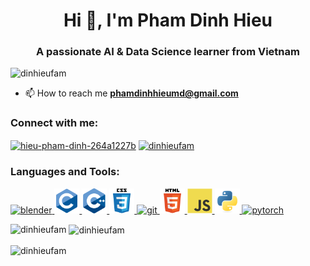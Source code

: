 <h1 align="center">Hi 👋, I'm Pham Dinh Hieu</h1>
<h3 align="center">A passionate AI & Data Science learner from Vietnam</h3>

<p align="left"> <img src="https://www.ishir.com/wp-content/uploads/2022/09/Nodejs-vs-Golang-ISHIR.png" alt="dinhieufam" /> </p>


- 📫 How to reach me **phamdinhhieumd@gmail.com**

<h3 align="left">Connect with me:</h3>
<p align="left">
<a href="https://linkedin.com/in/hieu-pham-dinh-264a1227b" target="blank"><img align="center" src="https://raw.githubusercontent.com/rahuldkjain/github-profile-readme-generator/master/src/images/icons/Social/linked-in-alt.svg" alt="hieu-pham-dinh-264a1227b" height="30" width="40" /></a>
<a href="https://codeforces.com/profile/dinhieufam" target="blank"><img align="center" src="https://raw.githubusercontent.com/rahuldkjain/github-profile-readme-generator/master/src/images/icons/Social/codeforces.svg" alt="dinhieufam" height="30" width="40" /></a>
</p>

<h3 align="left">Languages and Tools:</h3>
<p align="left"> <a href="https://www.blender.org/" target="_blank" rel="noreferrer"> <img src="https://download.blender.org/branding/community/blender_community_badge_white.svg" alt="blender" width="40" height="40"/> </a> <a href="https://www.cprogramming.com/" target="_blank" rel="noreferrer"> <img src="https://raw.githubusercontent.com/devicons/devicon/master/icons/c/c-original.svg" alt="c" width="40" height="40"/> </a> <a href="https://www.w3schools.com/cpp/" target="_blank" rel="noreferrer"> <img src="https://raw.githubusercontent.com/devicons/devicon/master/icons/cplusplus/cplusplus-original.svg" alt="cplusplus" width="40" height="40"/> </a> <a href="https://www.w3schools.com/css/" target="_blank" rel="noreferrer"> <img src="https://raw.githubusercontent.com/devicons/devicon/master/icons/css3/css3-original-wordmark.svg" alt="css3" width="40" height="40"/> </a> <a href="https://git-scm.com/" target="_blank" rel="noreferrer"> <img src="https://www.vectorlogo.zone/logos/git-scm/git-scm-icon.svg" alt="git" width="40" height="40"/> </a> <a href="https://www.w3.org/html/" target="_blank" rel="noreferrer"> <img src="https://raw.githubusercontent.com/devicons/devicon/master/icons/html5/html5-original-wordmark.svg" alt="html5" width="40" height="40"/> </a> <a href="https://developer.mozilla.org/en-US/docs/Web/JavaScript" target="_blank" rel="noreferrer"> <img src="https://raw.githubusercontent.com/devicons/devicon/master/icons/javascript/javascript-original.svg" alt="javascript" width="40" height="40"/> </a> <a href="https://www.python.org" target="_blank" rel="noreferrer"> <img src="https://raw.githubusercontent.com/devicons/devicon/master/icons/python/python-original.svg" alt="python" width="40" height="40"/> </a> <a href="https://pytorch.org/" target="_blank" rel="noreferrer"> <img src="https://www.vectorlogo.zone/logos/pytorch/pytorch-icon.svg" alt="pytorch" width="40" height="40"/> </a> </p>

<p><img align="left" src="https://github-readme-stats.vercel.app/api/top-langs?username=dinhieufam&show_icons=true&locale=en&layout=compact" alt="dinhieufam" /></p>

<p>&nbsp;<img align="center" src="https://github-readme-stats.vercel.app/api?username=dinhieufam&show_icons=true&locale=en" alt="dinhieufam" /></p>

<p><img align="center" src="https://github-readme-streak-stats.herokuapp.com/?user=dinhieufam&" alt="dinhieufam" /></p>
